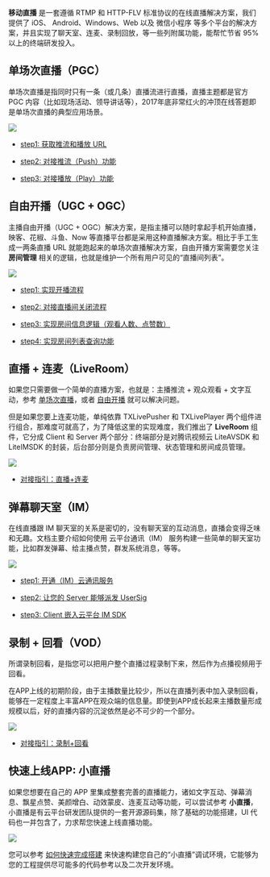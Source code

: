 **移动直播** 是一套遵循 RTMP 和 HTTP-FLV 标准协议的在线直播解决方案，我们提供了 iOS、 Android、Windows、Web 以及 微信小程序 等多个平台的解决方案，并且实现了聊天室、连麦、录制回放，等一些列附属功能，能帮忙节省 95% 以上的终端研发投入。

## 单场次直播（PGC）
单场次直播是指同时只有一条（或几条）直播流进行直播，直播主题都是官方 PGC 内容（比如现场活动、领导讲话等），2017年底非常红火的冲顶在线答题即是单场次直播的典型应用场景。

![](http://imgcache.tce.fsphere.cn/static/main.qcloudimg.com/raw/79e3828912674c673737bf1fdc535646.jpg)

- [step1: 获取推流和播放 URL](http://tce.fsphere.cn/document/product/454/14551#URL)

- [step2: 对接推流（Push）功能](http://tce.fsphere.cn/document/product/454/14551#PUSH)

- [step3: 对接播放（Play）功能](http://tce.fsphere.cn/document/product/454/14551#PLAY)

## 自由开播（UGC + OGC）

主播自由开播（UGC + OGC）解决方案，是指主播可以随时拿起手机开始直播，映客、花椒、斗鱼、Now 等直播平台都是采用这种直播解决方案。相比于手工生成一两条直播 URL 就能跑起来的单场次直播解决方案，自由开播方案需要您关注 **房间管理** 相关的逻辑，也就是维护一个所有用户可见的“直播间列表”。

![](http://imgcache.tce.fsphere.cn/static/main.qcloudimg.com/raw/83d09f70e38f062004a8a6346e5aea1c.jpg)

- [step1: 实现开播流程](http://tce.fsphere.cn/document/product/454/7916#ADD)

- [step2: 对接直播间关闭流程](http://tce.fsphere.cn/document/product/454/7916#DELETE)

- [step3: 实现房间信息逻辑（观看人数、点赞数）](http://tce.fsphere.cn/document/product/454/7916#MODIFY)

- [step4: 实现房间列表查询功能](http://tce.fsphere.cn/document/product/454/7916#QUERY)


## 直播 + 连麦（LiveRoom）

如果您只需要做一个简单的直播方案，也就是：主播推流 + 观众观看 + 文字互动，参考 [单场次直播](http://tce.fsphere.cn/document/product/454/14551)，或者 [自由开播](http://tce.fsphere.cn/document/product/454/7916) 就可以解决问题。

但是如果您要上连麦功能，单纯依靠 TXLivePusher 和 TXLivePlayer 两个组件进行组合，那难度可就高了，为了降低这里的实现难度，我们推出了 **LiveRoom** 组件，它分成 Client 和 Server 两个部分：终端部分是对腾讯视频云 LiteAVSDK 和 LiteIMSDK 的封装，后台部分则是负责房间管理、状态管理和房间成员管理。

<img style="border:0; max-width:100%; height:auto; box-sizing:content-box; box-shadow: 0px 0px 0px #ccc; margin: 0px 0px 0px 0px;" src="http://imgcache.tce.fsphere.cn/static/mc.qcloudimg.com/static/img/5a153aa265f6b41dbd88126d786c47e7/image.png" />

 - [对接指引：直播+连麦](http://tce.fsphere.cn/document/product/454/14606)


## 弹幕聊天室（IM）
在线直播跟 IM 聊天室的关系是密切的，没有聊天室的互动消息，直播会变得乏味和无趣。文档主要介绍如何使用 云平台通讯（IM） 服务构建一些简单的聊天室功能，比如群发弹幕、给主播点赞，群发系统消息，等等。

![](http://imgcache.tce.fsphere.cn/static/main.qcloudimg.com/raw/1c367a9e19042de3d6ee218e070aa03d.jpg)

- [step1: 开通（IM）云通讯服务](http://tce.fsphere.cn/document/product/454/7980#OPEN)

- [step2: 让您的 Server 能够派发 UserSig](http://tce.fsphere.cn/document/product/454/7980#SERVER)

- [step3: Client 嵌入云平台 IM SDK](http://tce.fsphere.cn/document/product/454/7980#CLIENT)



## 录制 + 回看（VOD）
所谓录制回看，是指您可以把用户整个直播过程录制下来，然后作为点播视频用于回看。

在APP上线的初期阶段，由于主播数量比较少，所以在直播列表中加入录制回看，能够在一定程度上丰富APP在观众端的信息量。即使到APP成长起来主播数量形成规模以后，好的直播内容的沉淀依然是必不可少的一个部分。
 
 ![](http://imgcache.tce.fsphere.cn/static/mc.qcloudimg.com/static/img/504f32f7112d7dd9ab6c4ec10cb20099/image.png)
 
 - [对接指引：录制+回看](http://tce.fsphere.cn/document/product/454/7917)
 

## 快速上线APP: 小直播
如果您想要在自己的 APP 里集成整套完善的直播能力，诸如文字互动、弹幕消息、飘星点赞、美颜增白、动效蒙皮、连麦互动等功能，可以尝试参考 **小直播**，小直播是有云平台研发团队提供的一套开源源码集，除了基础的功能搭建，UI 代码也一并包含了，力求帮您快速上线直播功能。

![](http://imgcache.tce.fsphere.cn/static/mc.qcloudimg.com/static/img/e7ce9dbe3274f8704643030e9b2ee38c/image.jpg)

您可以参考 [如何快速完成搭建](http://tce.fsphere.cn/document/product/454/7999) 来快速构建您自己的“小直播”调试环境，它能够为您的工程提供尽可能多的代码参考以及二次开发环境。